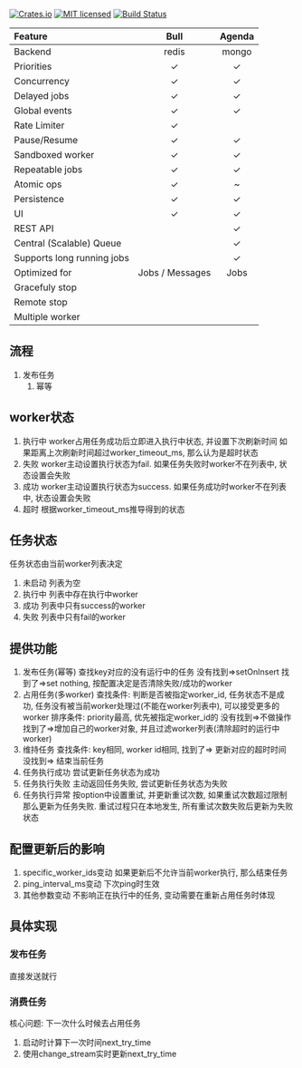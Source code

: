 [![Crates.io][crates-badge]][crates-url]
[![MIT licensed][mit-badge]][mit-url]
[![Build Status][actions-badge]][actions-url]

[crates-badge]: https://img.shields.io/crates/v/tokio.svg
[crates-url]: https://crates.io/crates/tokio
[mit-badge]: https://img.shields.io/badge/license-MIT-blue.svg
[mit-url]: https://github.com/qiaoruntao/mscheduler/blob/master/LICENSE
[actions-badge]: https://github.com/qiaoruntao/mscheduler/actions/workflows/ci.yml/badge.svg
[actions-url]: https://github.com/qiaoruntao/mscheduler/actions?query=branch%3Amaster

| Feature                    |      Bull       | Agenda |
|:---------------------------|:---------------:|:------:|
| Backend                    |      redis      | mongo  |
| Priorities                 |        ✓        |   ✓    |
| Concurrency                |        ✓        |   ✓    |
| Delayed jobs               |        ✓        |   ✓    |
| Global events              |        ✓        |   ✓    |
| Rate Limiter               |        ✓        |        |
| Pause/Resume               |        ✓        |   ✓    |
| Sandboxed worker           |        ✓        |   ✓    |
| Repeatable jobs            |        ✓        |   ✓    |
| Atomic ops                 |        ✓        |   ~    |
| Persistence                |        ✓        |   ✓    |
| UI                         |        ✓        |   ✓    |
| REST API                   |                 |   ✓    |
| Central (Scalable) Queue   |                 |   ✓    |
| Supports long running jobs |                 |   ✓    |
| Optimized for              | Jobs / Messages |  Jobs  |
| Gracefuly stop             |                 |        |
| Remote stop                |                 |        |
| Multiple worker            |                 |        |

## 流程

1. 发布任务
    1. 幂等

## worker状态

1. 执行中
   worker占用任务成功后立即进入执行中状态, 并设置下次刷新时间
   如果距离上次刷新时间超过worker_timeout_ms, 那么认为是超时状态
2. 失败
   worker主动设置执行状态为fail. 如果任务失败时worker不在列表中, 状态设置会失败
3. 成功
   worker主动设置执行状态为success. 如果任务成功时worker不在列表中, 状态设置会失败
4. 超时
   根据worker_timeout_ms推导得到的状态

## 任务状态

任务状态由当前worker列表决定

1. 未启动
   列表为空
2. 执行中
   列表中存在执行中worker
3. 成功
   列表中只有success的worker
4. 失败
   列表中只有fail的worker

## 提供功能

1. 发布任务(幂等)
   查找key对应的没有运行中的任务
   没有找到=>setOnInsert
   找到了=>set nothing, 按配置决定是否清除失败/成功的worker
2. 占用任务(多worker)
   查找条件: 判断是否被指定worker_id, 任务状态不是成功, 任务没有被当前worker处理过(不能在worker列表中), 可以接受更多的worker
   排序条件: priority最高, 优先被指定worker_id的
   没有找到=>不做操作
   找到了=>增加自己的worker对象, 并且过滤worker列表(清除超时的运行中worker)
3. 维持任务
   查找条件: key相同, worker id相同,
   找到了=> 更新对应的超时时间
   没找到=> 结束当前任务
4. 任务执行成功
   尝试更新任务状态为成功
5. 任务执行失败
   主动返回任务失败, 尝试更新任务状态为失败
6. 任务执行异常
   按option中设置重试, 并更新重试次数, 如果重试次数超过限制那么更新为任务失败. 重试过程只在本地发生, 所有重试次数失败后更新为失败状态

## 配置更新后的影响

1. specific_worker_ids变动
   如果更新后不允许当前worker执行, 那么结束任务
2. ping_interval_ms变动
   下次ping时生效
3. 其他参数变动
   不影响正在执行中的任务, 变动需要在重新占用任务时体现

## 具体实现
### 发布任务
直接发送就行
### 消费任务
核心问题: 下一次什么时候去占用任务
1. 启动时计算下一次时间next_try_time
2. 使用change_stream实时更新next_try_time 
